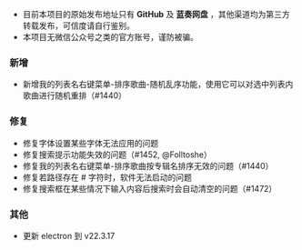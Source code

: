 - 目前本项目的原始发布地址只有 **GitHub** 及 **蓝奏网盘** ，其他渠道均为第三方转载发布，可信度请自行鉴别。
- 本项目无微信公众号之类的官方账号，谨防被骗。

### 新增

- 新增我的列表名右键菜单-排序歌曲-随机乱序功能，使用它可以对选中列表内歌曲进行随机重排（#1440）

### 修复

- 修复字体设置某些字体无法应用的问题
- 修复搜索提示功能失效的问题（#1452, @Folltoshe）
- 修复我的列表名右键菜单-排序歌曲按专辑名排序无效的问题（#1440）
- 修复若路径存在 # 字符时，软件无法启动的问题
- 修复搜索框在某些情况下输入内容后搜索时会自动清空的问题（#1472）

### 其他

- 更新 electron 到 v22.3.17
